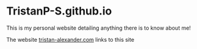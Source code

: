 # TristanP-S.github.io
This is my personal website detailing anything there is to know about me!


The website [tristan-alexander.com](http://tristan-alexander.com) links to this site
